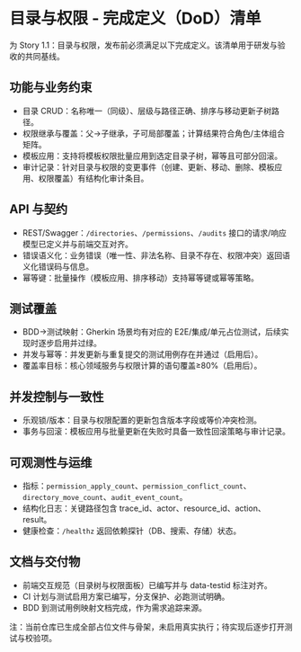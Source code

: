 # 目录与权限 - 完成定义（DoD）清单

为 Story 1.1：目录与权限，发布前必须满足以下完成定义。该清单用于研发与验收的共同基线。

## 功能与业务约束
- 目录 CRUD：名称唯一（同级）、层级与路径正确、排序与移动更新子树路径。
- 权限继承与覆盖：父→子继承，子可局部覆盖；计算结果符合角色/主体组合矩阵。
- 模板应用：支持将模板权限批量应用到选定目录子树，幂等且可部分回滚。
- 审计记录：针对目录与权限的变更事件（创建、更新、移动、删除、模板应用、权限覆盖）有结构化审计条目。

## API 与契约
- REST/Swagger：`/directories`、`/permissions`、`/audits` 接口的请求/响应模型已定义并与前端交互对齐。
- 错误语义化：业务错误（唯一性、非法名称、目录不存在、权限冲突）返回语义化错误码与信息。
- 幂等键：批量操作（模板应用、排序移动）支持幂等键或幂等策略。

## 测试覆盖
- BDD→测试映射：Gherkin 场景均有对应的 E2E/集成/单元占位测试，后续实现时逐步启用并过绿。
- 并发与幂等：并发更新与重复提交的测试用例存在并通过（启用后）。
- 覆盖率目标：核心领域服务与权限计算的语句覆盖≥80%（启用后）。

## 并发控制与一致性
- 乐观锁/版本：目录与权限配置的更新包含版本字段或等价冲突检测。
- 事务与回滚：模板应用与批量更新在失败时具备一致性回滚策略与审计记录。

## 可观测性与运维
- 指标：`permission_apply_count`、`permission_conflict_count`、`directory_move_count`、`audit_event_count`。
- 结构化日志：关键路径包含 trace_id、actor、resource_id、action、result。
- 健康检查：`/healthz` 返回依赖探针（DB、搜索、存储）状态。

## 文档与交付物
- 前端交互规范（目录树与权限面板）已编写并与 data-testid 标注对齐。
- CI 计划与测试启用方案已编写，分支保护、必跑测试明确。
- BDD 到测试用例映射文档完成，作为需求追踪来源。

注：当前仓库已生成全部占位文件与骨架，未启用真实执行；待实现后逐步打开测试与校验项。
